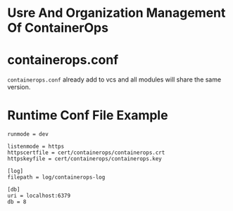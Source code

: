 # Usre And Organization Management Of ContainerOps

# containerops.conf 

`containerops.conf` already add to vcs and all modules will share the same version.

# Runtime Conf File Example

```
runmode = dev

listenmode = https
httpscertfile = cert/containerops/containerops.crt
httpskeyfile = cert/containerops/containerops.key

[log]
filepath = log/containerops-log

[db]
uri = localhost:6379
db = 8
```
